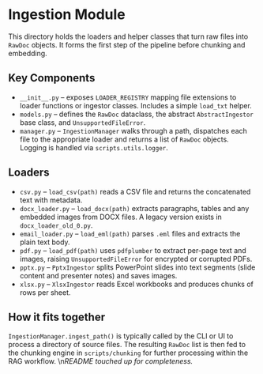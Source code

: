 # Ingestion Module

This directory holds the loaders and helper classes that turn raw files into `RawDoc` objects. It forms the first step of the pipeline before chunking and embedding.

## Key Components
- `__init__.py` – exposes `LOADER_REGISTRY` mapping file extensions to loader functions or ingestor classes. Includes a simple `load_txt` helper.
- `models.py` – defines the `RawDoc` dataclass, the abstract `AbstractIngestor` base class, and `UnsupportedFileError`.
- `manager.py` – `IngestionManager` walks through a path, dispatches each file to the appropriate loader and returns a list of `RawDoc` objects. Logging is handled via `scripts.utils.logger`.

## Loaders
- `csv.py` – `load_csv(path)` reads a CSV file and returns the concatenated text with metadata.
- `docx_loader.py` – `load_docx(path)` extracts paragraphs, tables and any embedded images from DOCX files. A legacy version exists in `docx_loader_old_0.py`.
- `email_loader.py` – `load_eml(path)` parses `.eml` files and extracts the plain text body.
- `pdf.py` – `load_pdf(path)` uses `pdfplumber` to extract per-page text and images, raising `UnsupportedFileError` for encrypted or corrupted PDFs.
- `pptx.py` – `PptxIngestor` splits PowerPoint slides into text segments (slide content and presenter notes) and saves images.
- `xlsx.py` – `XlsxIngestor` reads Excel workbooks and produces chunks of rows per sheet.

## How it fits together
`IngestionManager.ingest_path()` is typically called by the CLI or UI to process a directory of source files. The resulting `RawDoc` list is then fed to the chunking engine in `scripts/chunking` for further processing within the RAG workflow.
\n*README touched up for completeness.*
